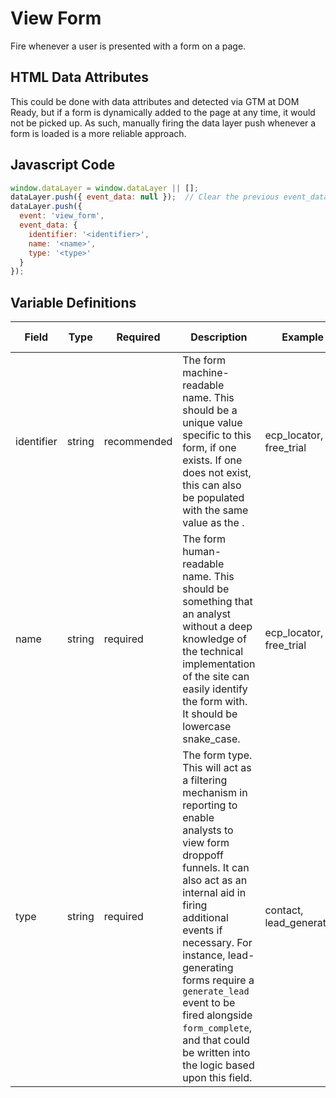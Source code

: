 # View Form

Fire whenever a user is presented with a form on a page.

## HTML Data Attributes

This could be done with data attributes and detected via GTM at DOM Ready, but if a form is dynamically added to the page at any time, it would not be picked up. As such, manually firing the data layer push whenever a form is loaded is a more reliable approach.

## Javascript Code

```js
window.dataLayer = window.dataLayer || [];
dataLayer.push({ event_data: null });  // Clear the previous event_data object.
dataLayer.push({
  event: 'view_form',
  event_data: {
    identifier: '<identifier>',
    name: '<name>',
    type: '<type>'
  }
});
```

## Variable Definitions

|Field|Type|Required|Description|Example|Pattern|Min Length|Max Length|Minimum|Maximum|Multiple Of|
| --- | --- | --- | --- | --- | --- | --- | --- | --- | --- | --- |
|identifier|string|recommended|The form machine-readable name. This should be a unique value specific to this form, if one exists. If one does not exist, this can also be populated with the same value as the <name>.|ecp_locator, free_trial|
|name|string|required|The form human-readable name. This should be something that an analyst without a deep knowledge of the technical implementation of the site can easily identify the form with. It should be lowercase snake_case.|ecp_locator, free_trial|
|type|string|required|The form type. This will act as a filtering mechanism in reporting to enable analysts to view form droppoff funnels. It can also act as an internal aid in firing additional events if necessary. For instance, lead-generating forms require a `generate_lead` event to be fired alongside `form_complete`, and that could be written into the logic based upon this field.|contact, lead_generation|
